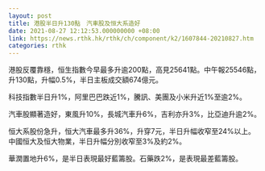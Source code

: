 ```yaml
---
layout: post
title: 港股半日升130點　汽車股及恒大系造好
date: 2021-08-27 12:12:53.000000000 +08:00
link: https://news.rthk.hk/rthk/ch/component/k2/1607844-20210827.htm
categories: rthk
---
```


港股反覆靠穩，恒生指數今早最多升逾200點，高見25641點。中午報25546點，升130點，升幅0.5%，半日主板成交額674億元。

科技指數半日升1%，阿里巴巴跌近1%，騰訊、美團及小米升近1%至逾2%。

汽車股顯著造好，東風升10%，長城汽車升6%，吉利亦升3%，比亞迪升逾2%。

恒大系股份急升，恒大汽車最多升36%，升穿7元，半日升幅收窄至24%以上。中國恒大及恒大物業，半日升幅分別收窄至3%及約2%。

華潤置地升6%，是半日表現最好藍籌股。石藥跌2%，是表現最差藍籌股。
